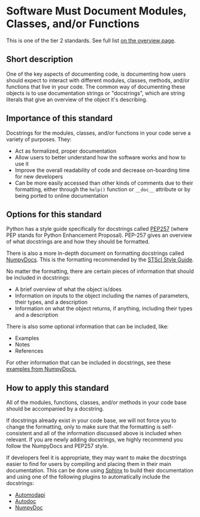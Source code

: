 # Software Must Document Modules, Classes, and/or Functions

This is one of the tier 2 standards. See full list [on the overview page](README.md).

## Short description

One of the key aspects of documenting code, is documenting how users should expect to interact with different modules, classes, methods, and/or functions that live in your code. The common way of documenting these objects is to use documentation strings or "docstrings", which are string literals that give an overview of the object it's describing.

## Importance of this standard

Docstrings for the modules, classes, and/or functions in your code serve a variety of purposes. They:
- Act as formalized, proper documentation
- Allow users to better understand how the software works and how to use it
- Improve the overall readability of code and decrease on-boarding time for new developers
- Can be more easily accessed than other kinds of comments due to their formatting, either through the `help()` function or `__doc__` attribute or by being ported to online documentation
## Options for this standard

Python has a style guide specifically for docstrings called [PEP257](https://www.python.org/dev/peps/pep-0257/) (where PEP stands for Python Enhancement Proposal). PEP-257 gives an overview of what docstrings are and how they should be formatted.

There is also a more in-depth document on formatting docstrings called [NumpyDocs](https://numpydoc.readthedocs.io/en/latest/format.html). This is the formatting recommended by the [STScI Style Guide](https://github.com/spacetelescope/style-guides/blob/master/guides/python.md#docstrings). 

No matter the formatting, there are certain pieces of information that should be included in docstrings:
- A brief overview of what the object is/does
- Information on inputs to the object including the names of parameters, their types, and a description
- Information on what the object returns, if anything, including their types and a description

There is also some optional information that can be included, like:
- Examples
- Notes
- References

For other information that can be included in docstrings, see these [examples from NumpyDocs.](https://numpydoc.readthedocs.io/en/latest/format.html#sections)

## How to apply this standard

All of the modules, functions, classes, and/or methods in your code base should be accompanied by a docstring.

If docstrings already exist in your code base, we will not force you to change the formatting, only to make sure that the formatting is self-consistent and all of the information discussed above is included when relevant. If you are newly adding docstrings, we highly recommend you follow the NumpyDocs and PEP257 style.

If developers feel it is appropriate, they may want to make the docstrings easier to find for users by compiling and placing them in their main documentation. This can be done using [Sphinx](https://www.sphinx-doc.org/en/master/index.html) to build their documentation and using one of the following plugins to automatically include the docstrings:

- [Automodapi](https://sphinx-automodapi.readthedocs.io/en/latest/)
- [Autodoc](https://www.sphinx-doc.org/en/master/usage/extensions/autodoc.html)
- [NumpyDoc](https://numpydoc.readthedocs.io/en/latest/install.html)

